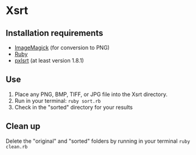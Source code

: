 # Xsrt

## Installation requirements
* [ImageMagick](http://www.imagemagick.org/index.php) (for conversion to PNG)
* [Ruby](https://www.ruby-lang.org/en/)
* [pxlsrt](https://github.com/EVA-01/pxlsrt) (at least version 1.8.1)

## Use
1. Place any PNG, BMP, TIFF, or JPG file into the Xsrt directory.
2. Run in your terminal: `ruby sort.rb`
3. Check in the "sorted" directory for your results

## Clean up
Delete the "original" and "sorted" folders by running in your terminal `ruby clean.rb`
